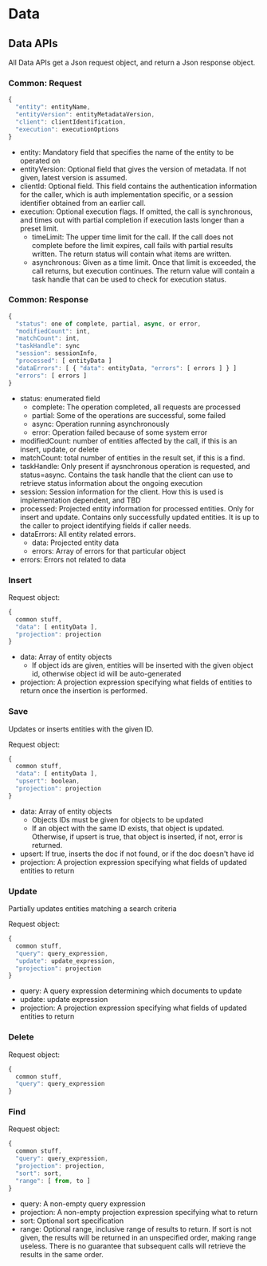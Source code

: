 # Data

## Data APIs

All Data APIs get a Json request object, and return a Json response
object.

### Common: Request

```javascript
{
  "entity": entityName,
  "entityVersion": entityMetadataVersion,
  "client": clientIdentification,
  "execution": executionOptions
}
```

* entity: Mandatory field that specifies the name of the
  entity to be operated on
* entityVersion: Optional field that gives the version of
  metadata. If not given, latest version is assumed.
* clientId: Optional field. This field contains the authentication
  information for the caller, which is auth implementation
  specific, or a session identifier obtained from an earlier call.
* execution: Optional execution flags. If omitted, the call
  is synchronous, and times out with partial completion if
  execution lasts longer than a preset limit.
  * timeLimit: The upper time limit for the call. If the call does
    not complete before the limit expires, call fails with partial
    results written. The return status will contain what items are
    written.
  * asynchronous: Given as a time limit. Once that limit is exceeded,
    the call returns, but execution continues. The return value will
    contain a task handle that can be used to check for execution status.


### Common: Response

```javascript
{
  "status": one of complete, partial, async, or error,
  "modifiedCount": int,
  "matchCount": int,
  "taskHandle": sync
  "session": sessionInfo,
  "processed": [ entityData ]
  "dataErrors": [ { "data": entityData, "errors": [ errors ] } ]
  "errors": [ errors ]
}
```
* status: enumerated field
  * complete: The operation completed, all requests are processed
  * partial: Some of the operations are successful, some failed
  * async: Operation running asynchronously
  * error: Operation failed because of some system error
* modifiedCount: number of entities affected by the call,
  if this is an insert, update, or delete
* matchCount: total number of entities in the result set,
  if this is a find.
* taskHandle: Only present if aysnchronous operation is
  requested, and status=async. Contains the task handle that
  the client can use to retrieve status information about the
  ongoing execution
* session: Session information for the client. How this is
  used is implementation dependent, and TBD
* processed: Projected entity information for processed entities.
  Only for insert and update. Contains only successfully updated
  entities. It is up to the caller to project identifying fields
  if caller needs.
* dataErrors: All entity related errors.
  * data: Projected entity data
  * errors: Array of errors for that particular object
* errors: Errors not related to data


### Insert

Request object:
```javascript
{
  common stuff,
  "data": [ entityData ],
  "projection": projection
}
```
* data: Array of entity objects
  * If object ids are given, entities will be inserted
    with the given object id, otherwise object id will be auto-generated
* projection: A projection expression specifying what fields of entities
  to return once the insertion is performed.

### Save

Updates or inserts entities with the given ID.

Request object:
```javascript
{
  common stuff,
  "data": [ entityData ],
  "upsert": boolean,
  "projection": projection
}
```
* data: Array of entity objects
  * Objects IDs must be given for objects to be updated
  * If an object with the same ID exists, that object is updated.
    Otherwise, if upsert is true, that object is inserted, if not,
    error is returned.
* upsert: If true, inserts the doc if not found, or if the doc
  doesn't have id
* projection: A projection expression specifying what fields of updated
  entities to return

### Update

Partially updates entities matching a search criteria

Request object:
```javascript
{
  common stuff,
  "query": query_expression,
  "update": update_expression,
  "projection": projection
}
```
* query: A query expression determining which documents to update
* update: update expression
* projection: A projection expression specifying what fields of updated
  entities to return

### Delete

Request object:
```javascript
{
  common stuff,
  "query": query_expression
}
```

### Find

Request object:
```javascript
{
  common stuff,
  "query": query_expression,
  "projection": projection,
  "sort": sort,
  "range": [ from, to ]
}
```
* query: A non-empty query expression
* projection: A non-empty projection expression specifying what to return
* sort: Optional sort specification
* range: Optional range, inclusive range of results to return.
  If sort is not given, the results will be returned in an
  unspecified order, making range useless. There is no guarantee
  that subsequent calls will retrieve the results in the same order.

